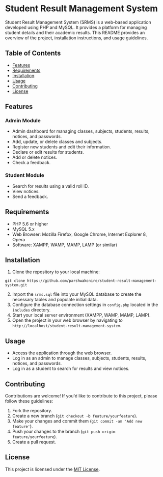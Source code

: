 <!DOCTYPE html>
<html lang="en">
<head>
  <meta charset="UTF-8">
  <meta name="viewport" content="width=device-width, initial-scale=1.0">
  
</head>
<body>
  <h1>Student Result Management System</h1>

  <p>Student Result Management System (SRMS) is a web-based application developed using PHP and MySQL. It provides a platform for managing student details and their academic results. This README provides an overview of the project, installation instructions, and usage guidelines.</p>

  <h2>Table of Contents</h2>
  <ul>
    <li><a href="#features">Features</a></li>
    <li><a href="#requirements">Requirements</a></li>
    <li><a href="#installation">Installation</a></li>
    <li><a href="#usage">Usage</a></li>
    <li><a href="#contributing">Contributing</a></li>
    <li><a href="#license">License</a></li>
  </ul>

  <h2 id="features">Features</h2>
  <h3>Admin Module</h3>
  <ul>
    <li>Admin dashboard for managing classes, subjects, students, results, notices, and passwords.</li>
    <li>Add, update, or delete classes and subjects.</li>
    <li>Register new students and edit their information.</li>
    <li>Declare or edit results for students.</li>
    <li>Add or delete notices.</li>
    <li>Check a feedback.</li>
  </ul>

  <h3>Student Module</h3>
  <ul>
    <li>Search for results using a valid roll ID.</li>
    <li>View notices.</li>
    <li>Send a feedback.</li>
    
  </ul>

  <h2 id="requirements">Requirements</h2>
  <ul>
    <li>PHP 5.6 or higher</li>
    <li>MySQL 5.x</li>
    <li>Web Browser: Mozilla Firefox, Google Chrome, Internet Explorer 8, Opera</li>
    <li>Software: XAMPP, WAMP, MAMP, LAMP (or similar)</li>
  </ul>

  <h2 id="installation">Installation</h2>
  <ol>
    <li>Clone the repository to your local machine:</li>
  </ol>
  <code>git clone https://github.com/parshwakonire/student-result-management-system.git</code>
  <ol start="2">
    <li>Import the <code>srms.sql</code> file into your MySQL database to create the necessary tables and populate initial data.</li>
    <li>Configure the database connection settings in <code>config.php</code> located in the <code>includes</code> directory.</li>
    <li>Start your local server environment (XAMPP, WAMP, MAMP, LAMP).</li>
    <li>Open the project in your web browser by navigating to <code>http://localhost/student-result-management-system</code>.</li>
  </ol>

  <h2 id="usage">Usage</h2>
  <ul>
    <li>Access the application through the web browser.</li>
    <li>Log in as an admin to manage classes, subjects, students, results, notices, and passwords.</li>
    <li>Log in as a student to search for results and view notices.</li>
  </ul>

  <h2 id="contributing">Contributing</h2>
  <p>Contributions are welcome! If you'd like to contribute to this project, please follow these guidelines:</p>
  <ol>
    <li>Fork the repository.</li>
    <li>Create a new branch (<code>git checkout -b feature/yourfeature</code>).</li>
    <li>Make your changes and commit them (<code>git commit -am 'Add new feature'</code>).</li>
    <li>Push your changes to the branch (<code>git push origin feature/yourfeature</code>).</li>
    <li>Create a pull request.</li>
  </ol>

  <h2 id="license">License</h2>
  <p>This project is licensed under the <a href="LICENSE">MIT License</a>.</p>
</body>
</html>

